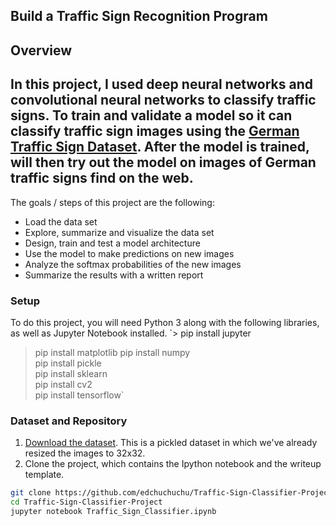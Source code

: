 ## Build a Traffic Sign Recognition Program

Overview
---
In this project, I used deep neural networks and convolutional neural networks to classify traffic signs. To train and validate a model so it can classify traffic sign images using the [German Traffic Sign Dataset](http://benchmark.ini.rub.de/?section=gtsrb&subsection=dataset). After the model is trained, will then try out the model on images of German traffic signs find on the web.
---
The goals / steps of this project are the following:
* Load the data set
* Explore, summarize and visualize the data set
* Design, train and test a model architecture
* Use the model to make predictions on new images
* Analyze the softmax probabilities of the new images
* Summarize the results with a written report

### Setup
To do this project, you will need Python 3 along with the following libraries, as well as Jupyter Notebook installed.
`> pip install jupyter  
> pip install matplotlib 
> pip install numpy  
> pip install pickle  
> pip install sklearn  
> pip install cv2  
> pip install tensorflow`  
  
### Dataset and Repository

1. [Download the dataset](https://d17h27t6h515a5.cloudfront.net/topher/2016/November/581faac4_traffic-signs-data/traffic-signs-data.zip). This is a pickled dataset in which we've already resized the images to 32x32.
2. Clone the project, which contains the Ipython notebook and the writeup template.
```sh
git clone https://github.com/edchuchuchu/Traffic-Sign-Classifier-Project
cd Traffic-Sign-Classifier-Project
jupyter notebook Traffic_Sign_Classifier.ipynb
```
